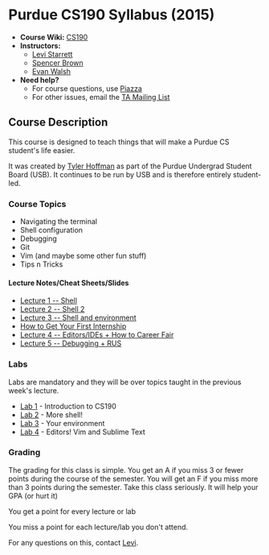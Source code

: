 # Purdue CS190 Syllabus (2015)

* **Course Wiki:** [CS190](http://courses.cs.purdue.edu/cs19000:fall14:start)
* **Instructors:**
    + [Levi Starrett](mailto:lpstarre@purdue.edu)
    + [Spencer Brown](mailto:sb@purdue.edu)
    + [Evan Walsh](mailto:evanw@purdue.edu)
* **Need help?**
    + For course questions, use [Piazza](https://piazza.com/class/idq1xbj4e7m460)
    + For other issues, email the [TA Mailing List](mailto:cs190-tools-tas@cs.purdue.edu)

## Course Description

This course is designed to teach things that will make a Purdue CS student's life easier.

It was created by [Tyler Hoffman](https://github.com/tyhoff) as part of the Purdue Undergrad Student Board (USB).
It continues to be run by USB and is therefore entirely student-led.

### Course Topics

* Navigating the terminal
* Shell configuration
* Debugging
* Git
* Vim (and maybe some other fun stuff)
* Tips n Tricks

#### Lecture Notes/Cheat Sheets/Slides

* [Lecture 1 -- Shell](https://docs.google.com/presentation/d/19uVm13ySbhUJ0ZTEIjv63eIJdOR9y1vjDNL84_vrBHw/edit?usp=sharing)
* [Lecture 2 -- Shell 2](https://docs.google.com/presentation/d/17YtY16F6TJxB-v0ZOGJNsFa0PbDguDqgxx4GtWl0BiQ/edit?usp=sharing)
* [Lecture 3 -- Shell and environment](https://docs.google.com/presentation/d/1qcq1Luzy8q447IUvQxCQw1AQhoTHhStsP-g-L5xdV0c/edit?usp=sharing)
* [How to Get Your First Internship](https://docs.google.com/presentation/d/1QeXQ8tVz7lbBLpxYVAZxbgVX-Oy5xiJMOpKYzy48nLA/edit?usp=sharing)
* [Lecture 4 -- Editors/IDEs + How to Career Fair](https://docs.google.com/presentation/d/1p5Bsy503w449pXEM6EkqNOje-rfHVAaIwB3gPkcwplc/edit?usp=sharing)
* [Lecture 5 -- Debugging + RUS](https://docs.google.com/presentation/d/1ZmwflRnO82SvpS46e__MwVWAwdj3bTAc0pRssfDzwV4/edit?usp=sharing)

### Labs

Labs are mandatory and they will be over topics taught in the previous week's lecture.

* [Lab 1](https://github.com/Purdue-CSUSB/CSToolsCourse/tree/master/labs/lab1) - Introduction to CS190
* [Lab 2](https://github.com/Purdue-CSUSB/CSToolsCourse/tree/master/labs/lab2) - More shell!
* [Lab 3](https://github.com/Purdue-CSUSB/CSToolsCourse/tree/master/labs/lab3) - Your environment
* [Lab 4](https://github.com/Purdue-CSUSB/CSToolsCourse/tree/master/labs/lab4) - Editors! Vim and Sublime Text

### Grading

The grading for this class is simple. You get an A if you miss 3 or fewer points during the course of the semester. You will get an F if you miss more than 3 points during the semester. Take this class seriously. It will help your GPA (or hurt it)

You get a point for every lecture or lab

You miss a point for each lecture/lab you don't attend.

For any questions on this, contact [Levi](mailto:lpstarre@purdue.edu).
